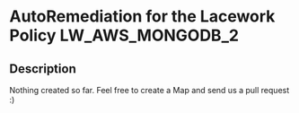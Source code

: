 # AutoRemediation for the Lacework Policy LW_AWS_MONGODB_2

## Description
Nothing created so far. Feel free to create a Map and send us a pull request :)
